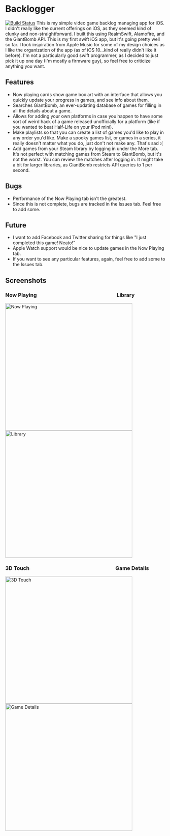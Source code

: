 # Backlogger

[![Build Status](https://travis-ci.org/a-busman/Backlogger.svg?branch=master)](https://travis-ci.org/a-busman/Backlogger)
This is my simple video game backlog managing app for iOS. I didn't really like the current offerings on iOS, as they seemed kind of
clunky and non-straightforward. I built this using RealmSwift, Alamofire, and the GiantBomb API. This is my first swift iOS app, but
it's going pretty well so far. I took inspiration from Apple Music for some of my design choices as I like the organization of the
app (as of iOS 10...kind of really didn't like it before). I'm not a particularly good swift programmer, as I decided to just pick it
up one day (I'm mostly a firmware guy), so feel free to criticize anything you want.

## Features
* Now playing cards show game box art with an interface that allows you quickly update your progress in games, and see info about them.
* Searches GiantBomb, an ever-updating database of games for filling in all the details about a game.
* Allows for adding your own platforms in case you happen to have some sort of weird hack of a game released unofficially for a platform
(like if you wanted to beat Half-Life on your iPod mini).
* Make playlists so that you can create a list of games you'd like to play in any order you'd like. Make a spooky games list, or
games in a series, it really doesn't matter what you do, just don't not make any. That's sad :(
* Add games from your Steam library by logging in under the More tab. It's not perfect with matching games from Steam to GiantBomb, but it's not the worst. You can review the matches after logging in. It might take a bit for larger libraries, as GiantBomb restricts API queries to 1 per second.

## Bugs
* Performance of the Now Playing tab isn't the greatest.
* Since this is not complete, bugs are tracked in the Issues tab. Feel free to add some.

## Future
* I want to add Facebook and Twitter sharing for things like "I just completed this game! Neato!"
* Apple Watch support would be nice to update games in the Now Playing tab.
* If you want to see any particular features, again, feel free to add some to the Issues tab.

## Screenshots
### Now Playing &nbsp;&nbsp;&nbsp;&nbsp;&nbsp;&nbsp;&nbsp;&nbsp;&nbsp;&nbsp;&nbsp;&nbsp;&nbsp;&nbsp;&nbsp;&nbsp;&nbsp;&nbsp;&nbsp;&nbsp;&nbsp;&nbsp;&nbsp;&nbsp;&nbsp;&nbsp;&nbsp;&nbsp;&nbsp;&nbsp;&nbsp;&nbsp;&nbsp;&nbsp;&nbsp;&nbsp;&nbsp;&nbsp;&nbsp;&nbsp;&nbsp;&nbsp;&nbsp;&nbsp;&nbsp;&nbsp;&nbsp;&nbsp;&nbsp;&nbsp;&nbsp;&nbsp;&nbsp;&nbsp;&nbsp;&nbsp;&nbsp;&nbsp;&nbsp;&nbsp;&nbsp;&nbsp;&nbsp;&nbsp;Library
<img src="/../screenshots/Now_playing.png?raw=true" width=400 alt="Now Playing">   <img src="/../screenshots/Library.png?raw=true" width=400 alt="Library">
### 3D Touch &nbsp;&nbsp;&nbsp;&nbsp;&nbsp;&nbsp;&nbsp;&nbsp;&nbsp;&nbsp;&nbsp;&nbsp;&nbsp;&nbsp;&nbsp;&nbsp;&nbsp;&nbsp;&nbsp;&nbsp;&nbsp;&nbsp;&nbsp;&nbsp;&nbsp;&nbsp;&nbsp;&nbsp;&nbsp;&nbsp;&nbsp;&nbsp;&nbsp;&nbsp;&nbsp;&nbsp;&nbsp;&nbsp;&nbsp;&nbsp;&nbsp;&nbsp;&nbsp;&nbsp;&nbsp;&nbsp;&nbsp;&nbsp;&nbsp;&nbsp;&nbsp;&nbsp;&nbsp;&nbsp;&nbsp;&nbsp;&nbsp;&nbsp;&nbsp;&nbsp;&nbsp;&nbsp;&nbsp;&nbsp;&nbsp;&nbsp;&nbsp;&nbsp;&nbsp;Game Details
<img src="/../screenshots/3d_touch.png?raw=true" width=400 alt="3D Touch">   <img src="/../screenshots/Game_details.png?raw=true" width=400 alt="Game Details">
